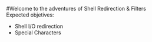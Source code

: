 #Welcome to the adventures of Shell Redirection & Filters
<br>
Expected objetives: <br>
* Shell I/O redirection
* Special Characters
